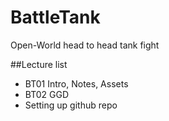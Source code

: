 # BattleTank
Open-World head to head tank fight

##Lecture list
* BT01 Intro, Notes, Assets
* BT02 GGD
* Setting up github repo
